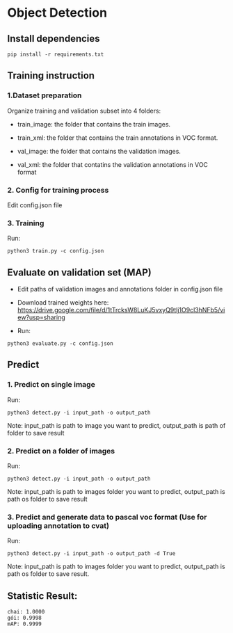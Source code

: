 # Object Detection

## Install dependencies

```
pip install -r requirements.txt
```

## Training instruction

### 1.Dataset preparation

Organize training and validation subset into 4 folders:

+ train_image: the folder that contains the train images.

+ train_xml: the folder that contains the train annotations in VOC format.

+ val_image:  the folder that contains the validation images.

+ val_xml: the folder that contatins the validation annotations in VOC format


### 2. Config for training process

Edit config.json file

### 3. Training

Run: 
```
python3 train.py -c config.json
```
## Evaluate on validation set (MAP)

- Edit paths of validation images and annotations folder in config.json file

- Download trained weights here: https://drive.google.com/file/d/1tTrcksW8LuKJ5vxyQ9tlj1O9cl3hNFb5/view?usp=sharing

- Run: 
```
python3 evaluate.py -c config.json
```
## Predict

### 1. Predict on single image

Run: 
```
python3 detect.py -i input_path -o output_path
```
Note: input_path is path to image you want to predict, output_path is path of folder to save result

### 2. Predict on a folder of images

Run:
```
python3 detect.py -i input_path -o output_path
```
Note: input_path is path to images folder you want to predict, output_path is path os folder to save result

### 3. Predict and generate data to pascal voc format (Use for uploading annotation to cvat)

Run:
```
python3 detect.py -i input_path -o output_path -d True
```
Note: input_path is path to images folder you want to predict, output_path is path os folder to save result.

## Statistic Result:

	chai: 1.0000
	gói: 0.9998
	mAP: 0.9999

